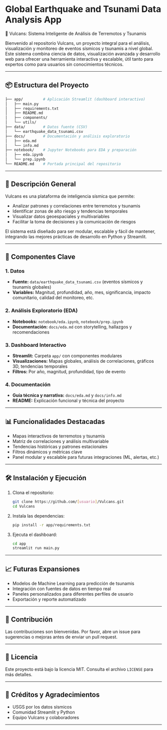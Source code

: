 # Global Earthquake and Tsunami Data Analysis App

🌊 Vulcans: Sistema Inteligente de Análisis de Terremotos y Tsunamis

Bienvenido al repositorio Vulcans, un proyecto integral para el análisis, visualización y monitoreo de eventos sísmicos y tsunamis a nivel global. Este sistema combina ciencia de datos, visualización avanzada y desarrollo web para ofrecer una herramienta interactiva y escalable, útil tanto para expertos como para usuarios sin conocimientos técnicos.

---

## 📦 Estructura del Proyecto

```bash
├── app/         # Aplicación Streamlit (dashboard interactivo)
│   ├── main.py
│   ├── requirements.txt
│   ├── README.md
│   ├── components/
│   └── utils/
├── data/        # Datos fuente (CSV)
│   └── earthquake_data_tsunami.csv
├── docs/        # Documentación y análisis exploratorio
│   ├── eda.md
│   └── info.md
├── notebook/    # Jupyter Notebooks para EDA y preparación
│   ├── eda.ipynb
│   └── prep.ipynb
└── README.md    # Portada principal del repositorio
```

---

## 🚀 Descripción General

Vulcans es una plataforma de inteligencia sísmica que permite:

- Analizar patrones y correlaciones entre terremotos y tsunamis
- Identificar zonas de alto riesgo y tendencias temporales
- Visualizar datos geoespaciales y multivariables
- Facilitar la toma de decisiones y la comunicación de riesgos

El sistema está diseñado para ser modular, escalable y fácil de mantener, integrando las mejores prácticas de desarrollo en Python y Streamlit.

---

## 🧩 Componentes Clave

### 1. Datos

- **Fuente:** `data/earthquake_data_tsunami.csv` (eventos sísmicos y tsunamis globales)
- **Variables:** Magnitud, profundidad, año, mes, significancia, impacto comunitario, calidad del monitoreo, etc.

### 2. Análisis Exploratorio (EDA)

- **Notebooks:** `notebook/eda.ipynb`, `notebook/prep.ipynb`
- **Documentación:** `docs/eda.md` con storytelling, hallazgos y recomendaciones

### 3. Dashboard Interactivo

- **Streamlit:** Carpeta `app/` con componentes modulares
- **Visualizaciones:** Mapas globales, análisis de correlaciones, gráficos 3D, tendencias temporales
- **Filtros:** Por año, magnitud, profundidad, tipo de evento

### 4. Documentación

- **Guía técnica y narrativa:** `docs/eda.md` y `docs/info.md`
- **README:** Explicación funcional y técnica del proyecto

---

## 📊 Funcionalidades Destacadas

- Mapas interactivos de terremotos y tsunamis
- Matriz de correlaciones y análisis multivariable
- Tendencias históricas y patrones estacionales
- Filtros dinámicos y métricas clave
- Panel modular y escalable para futuras integraciones (ML, alertas, etc.)

---

## 🛠️ Instalación y Ejecución

1. Clona el repositorio:

    ```bash
    git clone https://github.com/[usuario]/Vulcans.git
    cd Vulcans
    ```

2. Instala las dependencias:

    ```bash
    pip install -r app/requirements.txt
    ```

3. Ejecuta el dashboard:

    ```bash
    cd app
    streamlit run main.py
    ```

---

## 📈 Futuras Expansiones

- Modelos de Machine Learning para predicción de tsunamis
- Integración con fuentes de datos en tiempo real
- Paneles personalizados para diferentes perfiles de usuario
- Exportación y reporte automatizado

---

## 🤝 Contribución

Las contribuciones son bienvenidas. Por favor, abre un issue para sugerencias o mejoras antes de enviar un pull request.

---

## 📄 Licencia

Este proyecto está bajo la licencia MIT. Consulta el archivo `LICENSE` para más detalles.

---

## 👥 Créditos y Agradecimientos

- USGS por los datos sísmicos
- Comunidad Streamlit y Python
- Equipo Vulcans y colaboradores

---
